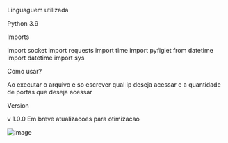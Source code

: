 Linguaguem utilizada

  Python 3.9
  
Imports 

  import socket 
  import requests 
  import time 
  import pyfiglet 
  from datetime import datetime 
  import sys  

Como usar?

  Ao executar o arquivo e so escrever qual ip deseja acessar e a quantidade de portas que deseja acessar
  
Version
   
  v 1.0.0
  Em breve atualizacoes para otimizacao
 

![image](https://user-images.githubusercontent.com/86691253/190249173-91ff65da-5d1b-45ea-9be1-1e6d678fa94b.png)
